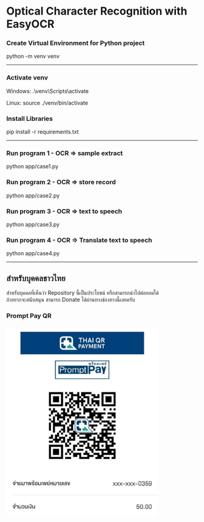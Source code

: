 # Optical Character Recognition with EasyOCR

### Create Virtual Environment for Python project  

python -m venv venv

---
### Activate venv

Windows: .\venv\Scripts\activate

Linux: source ./venv/bin/activate

### Install Libraries
pip install -r requirements.txt

---
### Run program 1 - OCR => sample extract
python app/case1.py

### Run program 2 - OCR => store record
python app/case2.py

### Run program 3 - OCR => text to speech
python app/case3.py

### Run program 4 - OCR => Translate text to speech
python app/case4.py

---

## สำหรับบุคคลชาวไทย
สำหรับบุคคลที่เห็นว่า Repository นี้เป็นประโยชน์ หรือสามารถนำไปต่อยอดได้  
ถ้าอยากจะสนับสนุน สามารถ Donate ได้ผ่านทางช่องทางนี้เลยครับ

### Prompt Pay QR
<img alt="Thanaphoom Babparn Promptpay QR Code cost 50 BAHT" src="./Thanaphoom-Babparn-PromptPayQR.jpg" width="400"/>
